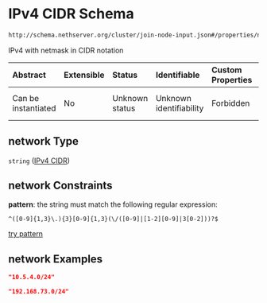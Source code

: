 # IPv4 CIDR Schema

```txt
http://schema.nethserver.org/cluster/join-node-input.json#/properties/network
```

IPv4 with netmask in CIDR notation

| Abstract            | Extensible | Status         | Identifiable            | Custom Properties | Additional Properties | Access Restrictions | Defined In                                                                    |
| :------------------ | :--------- | :------------- | :---------------------- | :---------------- | :-------------------- | :------------------ | :---------------------------------------------------------------------------- |
| Can be instantiated | No         | Unknown status | Unknown identifiability | Forbidden         | Allowed               | none                | [join-node-input.json\*](cluster/join-node-input.json "open original schema") |

## network Type

`string` ([IPv4 CIDR](cluster-definitions-ipv4-cidr.md))

## network Constraints

**pattern**: the string must match the following regular expression:&#x20;

```regexp
^([0-9]{1,3}\.){3}[0-9]{1,3}(\/([0-9]|[1-2][0-9]|3[0-2]))?$
```

[try pattern](https://regexr.com/?expression=%5E\(%5B0-9%5D%7B1%2C3%7D%5C.\)%7B3%7D%5B0-9%5D%7B1%2C3%7D\(%5C%2F\(%5B0-9%5D%7C%5B1-2%5D%5B0-9%5D%7C3%5B0-2%5D\)\)%3F%24 "try regular expression with regexr.com")

## network Examples

```json
"10.5.4.0/24"
```

```json
"192.168.73.0/24"
```
